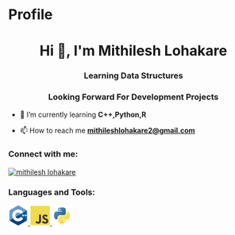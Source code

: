 # Profile
<h1 align="center">Hi 👋, I'm Mithilesh Lohakare</h1>
<h3 align="center">Learning Data Structures </h3>
<h3 align="center"> Looking Forward For Development Projects</h3>

- 🌱 I’m currently learning **C++,Python,R**

- 📫 How to reach me **mithileshlohakare2@gmail.com**

<h3 align="left">Connect with me:</h3>
<p align="left">
<a href="https://linkedin.com/in/mithilesh lohakare" target="blank"><img align="center" src="https://raw.githubusercontent.com/rahuldkjain/github-profile-readme-generator/master/src/images/icons/Social/linked-in-alt.svg" alt="mithilesh lohakare" height="30" width="40" /></a>
</p>

<h3 align="left">Languages and Tools:</h3>
<p align="left"> <a href="https://www.w3schools.com/cpp/" target="_blank" rel="noreferrer"> <img src="https://raw.githubusercontent.com/devicons/devicon/master/icons/cplusplus/cplusplus-original.svg" alt="cplusplus" width="40" height="40"/> </a> <a href="https://developer.mozilla.org/en-US/docs/Web/JavaScript" target="_blank" rel="noreferrer"> <img src="https://raw.githubusercontent.com/devicons/devicon/master/icons/javascript/javascript-original.svg" alt="javascript" width="40" height="40"/> </a> <a href="https://www.python.org" target="_blank" rel="noreferrer"> <img src="https://raw.githubusercontent.com/devicons/devicon/master/icons/python/python-original.svg" alt="python" width="40" height="40"/> </a> </p>
